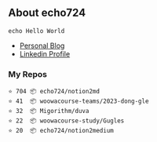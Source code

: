 ## About echo724

<pre><code>echo Hello World</code></pre>

- [Personal Blog](https://medium.com/@echo724)
- [Linkedin Profile](https://www.linkedin.com/in/echo724)

### My Repos
```
⭐️ 704 📦 echo724/notion2md
⭐️ 41  📦 woowacourse-teams/2023-dong-gle
⭐️ 32  📦 Migorithm/duva
⭐️ 22  📦 woowacourse-study/Gugles
⭐️ 20  📦 echo724/notion2medium
```
